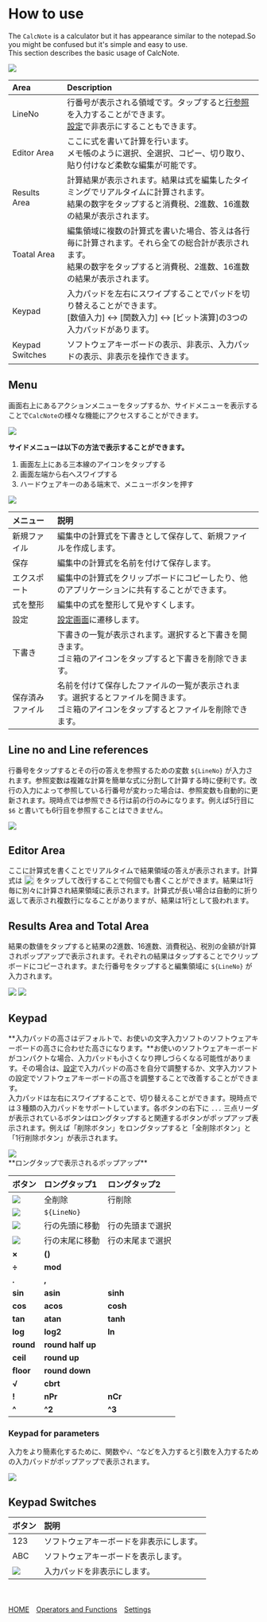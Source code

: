 # How to use
The `CalcNote` is a calculator but it has appearance similar to the notepad.So you might be confused but it's simple and easy to use.  
This section describes the basic usage of CalcNote.  

<img src="https://raw.githubusercontent.com/burton999dev/CalcNoteHelp/master/images/en/screen_description.png">

|Area|Description|
|:-----------|:------------|
LineNo|行番号が表示される領域です。タップすると[行参照](#lineno)を入力することができます。<br>[設定](settings.md)で非表示にすることもできます。
Editor Area|ここに式を書いて計算を行います。<br>メモ帳のように選択、全選択、コピー、切り取り、貼り付けなど柔軟な編集が可能です。
Results Area|計算結果が表示されます。結果は式を編集したタイミングでリアルタイムに計算されます。<br>結果の数字をタップすると消費税、2進数、16進数の結果が表示されます。
Toatal Area|編集領域に複数の計算式を書いた場合、答えは各行毎に計算されます。それら全ての総合計が表示されます。<br>結果の数字をタップすると消費税、2進数、16進数の結果が表示されます。
Keypad|入力パッドを左右にスワイプすることでパッドを切り替えることができます。<br>[数値入力] <-> [関数入力] <-> [ビット演算]の3つの入力パッドがあります。
Keypad Switches|ソフトウェアキーボードの表示、非表示、入力パッドの表示、非表示を操作できます。

## Menu
画面右上にあるアクションメニューをタップするか、サイドメニューを表示することで`CalcNote`の様々な機能にアクセスすることができます。  

<img src="https://raw.githubusercontent.com/burton999dev/CalcNoteHelp/master/images/en/open_menu.png">

**サイドメニューは以下の方法で表示することができます。**  
1. 画面左上にある三本線のアイコンをタップする  
2. 画面左端から右へスワイプする  
3. ハードウェアキーのある端末で、メニューボタンを押す  

<img src="https://raw.githubusercontent.com/burton999dev/CalcNoteHelp/master/images/en/menu_description.png">

|メニュー|説明|
|:-----------|:------------|
新規ファイル|編集中の計算式を下書きとして保存して、新規ファイルを作成します。
保存|編集中の計算式を名前を付けて保存します。
エクスポート|編集中の計算式をクリップボードにコピーしたり、他のアプリケーションに共有することができます。
式を整形|編集中の式を整形して見やすくします。
設定|[設定画面]()に遷移します。
下書き|下書きの一覧が表示されます。選択すると下書きを開きます。<br>ゴミ箱のアイコンをタップすると下書きを削除できます。
保存済みファイル|名前を付けて保存したファイルの一覧が表示されます。選択するとファイルを開きます。<br>ゴミ箱のアイコンをタップするとファイルを削除できます。

## <a name ="lineno">Line no and Line references</a>
行番号をタップするとその行の答えを参照するための変数 `${LineNo}` が入力されます。参照変数は複雑な計算を簡単な式に分割して計算する時に便利です。改行の入力によって参照している行番号が変わった場合は、参照変数も自動的に更新されます。現時点では参照できる行は前の行のみになります。例えば5行目に `$6` と書いても6行目を参照することはできません。

<img src="https://raw.githubusercontent.com/burton999dev/CalcNoteHelp/master/images/en/line_no.png">

## Editor Area
ここに計算式を書くことでリアルタイムで結果領域の答えが表示されます。計算式は <img src="https://raw.githubusercontent.com/burton999dev/CalcNoteHelp/master/images/all/ic_keyboard_return_black_18dp.png" width="20px" align="top"> をタップして改行することで何個でも書くことができます。結果は1行毎に別々に計算され結果領域に表示されます。計算式が長い場合は自動的に折り返して表示され複数行になることがありますが、結果は1行として扱われます。

## Results Area and Total Area
結果の数値をタップすると結果の2進数、16進数、消費税込、税別の金額が計算されポップアップで表示されます。それぞれの結果はタップすることでクリップボードにコピーされます。また行番号をタップすると編集領域に `${LineNo}` が入力されます。

<img src="https://raw.githubusercontent.com/burton999dev/CalcNoteHelp/master/images/en/result_popup1.png">
<img src="https://raw.githubusercontent.com/burton999dev/CalcNoteHelp/master/images/en/result_popup2.png">

## Keypad
**入力パッドの高さはデフォルトで、お使いの文字入力ソフトのソフトウェアキーボードの高さに合わせた高さになります。**お使いのソフトウェアキーボードがコンパクトな場合、入力パッドも小さくなり押しづらくなる可能性があります。その場合は、[設定](settings.md)で入力パッドの高さを自分で調整するか、文字入力ソフトの設定でソフトウェアキーボードの高さを調整することで改善することができます。  
入力パッドは左右にスワイプすることで、切り替えることができます。現時点では３種類の入力パッドをサポートしています。各ボタンの右下に `...` 三点リーダが表示されているボタンはロングタップすると関連するボタンがポップアップ表示されます。例えば「削除ボタン」をロングタップすると「全削除ボタン」と「1行削除ボタン」が表示されます。


<img src="https://raw.githubusercontent.com/burton999dev/CalcNoteHelp/master/images/en/keypad.png">
<br>
**ロングタップで表示されるポップアップ**  

|ボタン|ロングタップ1|ロングタップ2|
|:-----------|:------------|:------------|
<img src="https://raw.githubusercontent.com/burton999dev/CalcNoteHelp/master/images/all/ic_backspace_black_18dp.png">|全削除|行削除
<img src="https://raw.githubusercontent.com/burton999dev/CalcNoteHelp/master/images/all/ic_keyboard_return_black_18dp.png">|`${LineNo}`|
<img src="https://raw.githubusercontent.com/burton999dev/CalcNoteHelp/master/images/all/ic_arrow_left_bold_black_18dp.png">|行の先頭に移動|行の先頭まで選択
<img src="https://raw.githubusercontent.com/burton999dev/CalcNoteHelp/master/images/all/ic_arrow_right_bold_black_18dp.png">|行の末尾に移動|行の末尾まで選択
**×**|**()**|
**÷**|**mod**|
**.**|**,**|
**sin**|**asin**|**sinh**
**cos**|**acos**|**cosh**
**tan**|**atan**|**tanh**
**log**|**log2**|**ln**
**round**|**round half up**|
**ceil**|**round up**|
**floor**|**round down**|
**√**|**cbrt**|
**!**|**nPr**|**nCr**
**^**|**^2**|**^3**

### Keypad for parameters
入力をより簡素化するために、関数や`√`、`^`などを入力すると引数を入力するための入力パッドがポップアップで表示されます。

<img src="https://raw.githubusercontent.com/burton999dev/CalcNoteHelp/master/images/en/function_pad.png">

## Keypad Switches
|ボタン|説明|
|:-----------|:------------|
123|ソフトウェアキーボードを非表示にします。
ABC|ソフトウェアキーボードを表示します。
<img src="https://raw.githubusercontent.com/burton999dev/CalcNoteHelp/master/images/all/ic_keyboard_close_black_18dp.png">|入力パッドを非表示にします。

<br><br>
[HOME](index.md)　[Operators and Functions](operator_and_function.md)　[Settings](settings.md)　  
